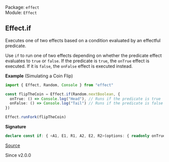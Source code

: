 Package: `effect`<br />
Module: `Effect`<br />

## Effect.if

Executes one of two effects based on a condition evaluated by an effectful predicate.

Use `if` to run one of two effects depending on whether the predicate effect
evaluates to `true` or `false`. If the predicate is `true`, the `onTrue` effect
is executed. If it is `false`, the `onFalse` effect is executed instead.

**Example** (Simulating a Coin Flip)

```ts
import { Effect, Random, Console } from "effect"

const flipTheCoin = Effect.if(Random.nextBoolean, {
  onTrue: () => Console.log("Head"), // Runs if the predicate is true
  onFalse: () => Console.log("Tail") // Runs if the predicate is false
})

Effect.runFork(flipTheCoin)
```

**Signature**

```ts
declare const if: { <A1, E1, R1, A2, E2, R2>(options: { readonly onTrue: LazyArg<Effect<A1, E1, R1>>; readonly onFalse: LazyArg<Effect<A2, E2, R2>>; }): <E = never, R = never>(self: boolean | Effect<boolean, E, R>) => Effect<A1 | A2, E1 | E2 | E, R1 | R2 | R>; <A1, E1, R1, A2, E2, R2, E = never, R = never>(self: boolean | Effect<boolean, E, R>, options: { readonly onTrue: LazyArg<Effect<A1, E1, R1>>; readonly onFalse: LazyArg<Effect<A2, E2, R2>>; }): Effect<A1 | A2, E1 | E2 | E, R1 | R2 | R>; }
```

[Source](https://github.com/Effect-TS/effect/tree/main/packages/effect/src/Effect.ts#L8303)

Since v2.0.0